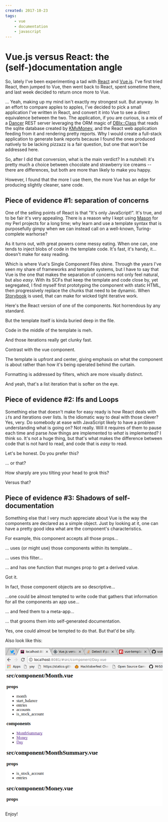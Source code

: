 ```yaml
---
created: 2017-10-23
tags:
    - vue
    - documentation
    - javascript
---
```


# Vue.js versus React: the (self-)documentation angle

So, lately I've been 
experimenting a tad with [React][react] and [Vue.js][vue]. I've first tried 
React, then jumped to Vue, then went back to React, spent sometime there, and
last week decided to return once more to Vue.

... Yeah, making up my mind isn't exactly my strongest suit.
But anyway. In an effort to compare apples to apples, I've decided to 
pick a small application I've written in React, and convert it into Vue to 
see a direct equivalence between the two. The application, if you are curious,
is a mix of a [Dancer][dancer] REST server leveraging the ORM magic of
[DBIx::Class][dbix] that reads the sqlite database created by
[KMyMoney][kmymoney], and the React web application feeding from it and
rendering pretty reports. Why I would create a full-stack application to
generate bank reports because I found the ones produced natively to be lacking
pizzazz is a fair question, but one that won't be addressed here. 

So, after I did that conversion, what is the main verdict? In a nutshell:
it's pretty much a choice between chocolate
and strawberry ice creams -- there are differences, but both are more than
likely to make you happy.

However, I found that the more I use them, the more Vue has an edge for
producing slightly cleaner, sane code.

## Piece of evidence #1: separation of concerns

One of the selling points of React is that "It's only JavaScript!". It's true,
and to be fair it's very appealing. There is a reason why I kept using [Mason][mason] for
my Perl projects for a long time; why learn and use a template
syntax that is purposefully gimpy when we can instead call on a well-known,
Turing-complete warhorse? 

As it turns out, with great powers come messy eating. When one can, one tends
to inject blobs of code in the template code. It's fast, it's handy, it...
doesn't make for easy reading. 


Which is where Vue's Single Component Files shine. Through the years I've seen
my share of frameworks and template systems, but I have to say that Vue is the
one that makes the separation of concerns not only feel natural, but also
*easy*. With its SCFs that keep the template and code close by, yet
segregated, I find myself first prototyping the component with static HTML,
then progressively replace the chunks that need to be dynamic. When
[Storybook][storybook] is used, that can make for wicked tight iterative
work.

<Hackthrough>

<Hackstep src="Month.html">

Here's the React version of one of the components. Not horrendous
by any standard. 

</Hackstep>

<Hackstep src="Month.html" lines="14-29">

But the template itself is kinda buried deep in the file.

</Hackstep>

<Hackstep src="Month.html" lines="18,20">

Code in the middle of the template is meh.

</Hackstep>

<Hackstep src="Month.html" lines="23-26">

And those iterations really get clunky fast.

</Hackstep>

<Hackstep src="Month_vue.html">

Contrast with the vue component. 

</Hackstep>

<Hackstep src="Month_vue.html" lines="1-17">

The template is upfront and center, giving emphasis on what the component is
about rather than how it's being operated behind the curtain.

</Hackstep>

<Hackstep src="Month_vue.html" lines="6,27-29,35">

Formatting is addressed by filters, which are more visually distinct.

</Hackstep>

<Hackstep src="Month_vue.html" lines="12-14"> 
And yeah, that's a list iteration that is softer on the eye. 

</Hackstep>

</Hackthrough>







## Piece of evidence #2: Ifs and Loops

Something else that doesn't make for easy ready is how React deals with `if`s
and iterations over lists. Is the idiomatic way to deal with those clever?
Yes, very. Do somebody at ease with JavaScript likely to have a problem understanding what is going on?
Not really. Will it requires of them to pause each time and parse *how* things
are implemented to *what* is implemented? I think so.  It's not a huge thing,
but that's what makes the difference between code that is not hard to read,
and code that is *easy* to read.

<Hackthrough>

<Hackstep src="ifs.javascript">

Let's be honest. Do you prefer this?

</Hackstep>

<Hackstep src="ifs_vue.html">

... or that?

</Hackstep>

<Hackstep src="loop.javascript">

How sharply are you tilting your head to grok this?

</Hackstep>

<Hackstep src="loop_vue.html">

Versus that?

</Hackstep>

</Hackthrough>

## Piece of evidence #3: Shadows of self-documentation

Something else that I very much appreciate about Vue is the 
way the components are declared as a simple object. Just by looking
at it, one can have a pretty good idea what are the component's
characteristics.

<Hackthrough>

<Hackstep src="object.javascript" lines="2,3">

For example, this component accepts all those props...

</Hackstep>

<Hackstep src="object.javascript" lines="4">

... uses (or might use) those components within its template...

</Hackstep>

<Hackstep src="object.javascript" lines="5">

... uses this filter...

</Hackstep>

<Hackstep src="object.javascript" lines="6">

... and has one function that munges prop to get
a derived value. 

Got it.

</Hackstep>

</Hackthrough>

In fact, those component objects are so descriptive...

<Hackthrough>

<Hackstep src="doc_app.javascript">

...one could be almost
tempted to write code that gathers that information for all the 
components an app use...

</Hackstep>

<Hackstep src="doc_app2.javascript">

... and feed them to a meta-app...

</Hackstep>

<Hackstep src="doc_app3.javascript">

... that grooms them into self-generated documentation.


</Hackstep>

</Hackthrough>

Yes, one could almost be tempted to do that. But that'd be silly.

Also look like this:

![introspected documentation](./screenshot.png)


Enjoy!

[mason]: https://metacpan.org/release/HTML-Mason
[react]: https://reactjs.org/
[vue]: https://vuejs.org/
[dancer]: https://metacpan.org/release/Dancer2
[dbix]: https://metacpan.org/release/DBIx-Class
[kmymoney]: https://kmymoney.org/
[redux]: http://redux.js.orgA
[vuex]: https://github.com/vuejs/vuex
[storybook]: https://github.com/storybooks/storybook
